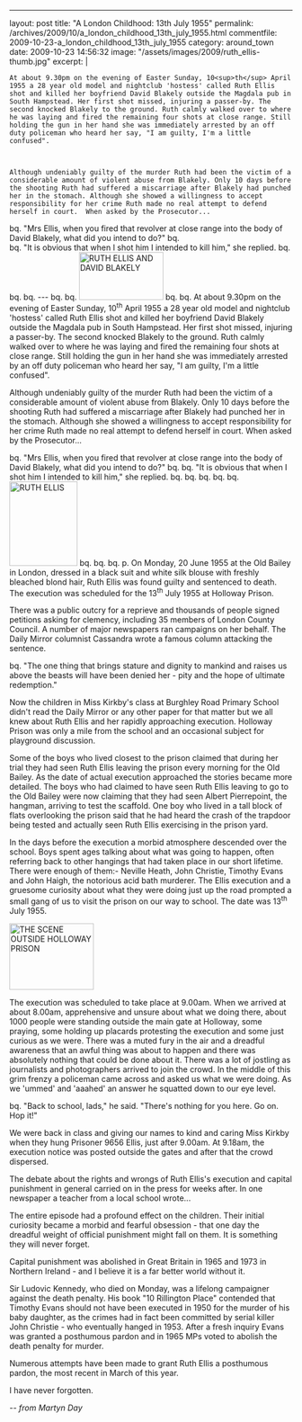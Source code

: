---
layout: post
title: "A London Childhood&#58; 13th July 1955"
permalink: /archives/2009/10/a_london_childhood_13th_july_1955.html
commentfile: 2009-10-23-a_london_childhood_13th_july_1955
category: around_town
date: 2009-10-23 14:56:32
image: "/assets/images/2009/ruth_ellis-thumb.jpg"
excerpt: |
    
    
    At about 9.30pm on the evening of Easter Sunday, 10<sup>th</sup> April 1955 a 28 year old model and nightclub 'hostess' called Ruth Ellis shot and killed her boyfriend David Blakely outside the Magdala pub in South Hampstead. Her first shot missed, injuring a passer-by. The second knocked Blakely to the ground. Ruth calmly walked over to where he was laying and fired the remaining four shots at close range. Still holding the gun in her hand she was immediately arrested by an off duty policeman who heard her say, "I am guilty, I'm a little confused".
    
    
    
    Although undeniably guilty of the murder Ruth had been the victim of a considerable amount of violent abuse from Blakely. Only 10 days before the shooting Ruth had suffered a miscarriage after Blakely had punched her in the stomach. Although she showed a willingness to accept responsibility for her crime Ruth made no real attempt to defend herself in court.  When asked by the Prosecutor...
    
bq.      "Mrs Ellis, when you fired that revolver at close range into the body of David Blakely, what did you intend to do?"
bq.     
bq.     "It is obvious that when I shot him I intended to kill him," she replied.
bq.     
bq. 
bq. ---
bq. 
bq. <a href="/assets/images/2009/ruth_ellis.jpg"><img src="/assets/images/2009/ruth_ellis-thumb.jpg" width="150" height="85" alt="RUTH ELLIS AND DAVID BLAKELY"  class="photo right" /></a>
bq. 
bq. 
At about 9.30pm on the evening of Easter Sunday, 10<sup>th</sup> April 1955 a 28 year old model and nightclub 'hostess' called Ruth Ellis shot and killed her boyfriend David Blakely outside the Magdala pub in South Hampstead. Her first shot missed, injuring a passer-by. The second knocked Blakely to the ground. Ruth calmly walked over to where he was laying and fired the remaining four shots at close range. Still holding the gun in her hand she was immediately arrested by an off duty policeman who heard her say, "I am guilty, I'm a little confused".



Although undeniably guilty of the murder Ruth had been the victim of a considerable amount of violent abuse from Blakely. Only 10 days before the shooting Ruth had suffered a miscarriage after Blakely had punched her in the stomach. Although she showed a willingness to accept responsibility for her crime Ruth made no real attempt to defend herself in court.  When asked by the Prosecutor...

bq.  "Mrs Ellis, when you fired that revolver at close range into the body of David Blakely, what did you intend to do?"
bq. 
bq. "It is obvious that when I shot him I intended to kill him," she replied.
bq. 
bq. 
bq. 
bq. 
bq. <a href="/assets/images/2009/ruth_ellis_blakey.jpg"><img src="/assets/images/2009/ruth_ellis_blakey-thumb.jpg" width="121" height="150" alt="RUTH ELLIS" class="photo right" /></a>
bq. 
bq. 
bq. 
p. On Monday, 20 June 1955 at the Old Bailey in London, dressed in a black suit and white silk blouse with freshly bleached blond hair, Ruth Ellis was found guilty and sentenced to death. The execution was scheduled for the 13<sup>th</sup> July 1955 at Holloway Prison.

There was a public outcry for a reprieve and thousands of people signed petitions asking for clemency, including 35 members of London County Council. A number of major newspapers ran campaigns on her behalf. The Daily Mirror columnist Cassandra wrote a famous column attacking the sentence.

bq. "The one thing that brings stature and dignity to mankind and raises us above the beasts will have been denied her - pity and the hope of ultimate redemption."

Now the children in Miss Kirkby's class at Burghley Road Primary School didn't read the Daily Mirror or any other paper for that matter but we all knew about Ruth Ellis and her rapidly approaching execution. Holloway Prison was only a mile from the school and an occasional subject for playground discussion.

Some of the boys who lived closest to the prison claimed that during her trial they had seen Ruth Ellis leaving the prison every morning for the Old Bailey. As the date of actual execution approached the stories became more detailed. The boys who had claimed to have seen Ruth Ellis leaving to go to the Old Bailey were now claiming that they had seen Albert Pierrepoint, the hangman, arriving to test the scaffold. One boy who lived in a tall block of flats overlooking the prison said that he had heard the crash of the trapdoor being tested and actually seen Ruth Ellis exercising in the prison yard.

In the days before the execution a morbid atmosphere descended over the school. Boys spent ages talking about what was going to happen, often referring back to other hangings that had taken place in our short lifetime. There were enough of them:- Neville Heath, John Christie, Timothy Evans and John Haigh, the notorious acid bath murderer. The Ellis execution and a gruesome curiosity about what they were doing just up the road prompted a small gang of us to visit the prison on our way to school. The date was 13<sup>th</sup> July 1955.

<a href="/assets/images/2009/holloway_prison_ruth_ellis.png"><img src="/assets/images/2009/holloway_prison_ruth_ellis-thumb.png" width="150" height="118" alt="THE SCENE OUTSIDE HOLLOWAY PRISON" class="photo right" /></a>



The execution was scheduled to take place at 9.00am. When we arrived at about 8.00am, apprehensive and unsure about what we doing there, about 1000 people were standing outside the main gate at Holloway, some praying, some holding up placards protesting the execution and some just curious as we were. There was a muted fury in the air and a dreadful awareness that an awful thing was about to happen and there was absolutely nothing that could be done about it.  There was a lot of jostling as journalists and photographers arrived to join the crowd. In the middle of this grim frenzy a policeman came across and asked us what we were doing. As we 'ummed' and 'aaahed' an answer he squatted down to our eye level.

bq. "Back to school, lads," he said. "There's nothing for you here. Go on. Hop it!"

We were back in class and giving our names to kind and caring Miss Kirkby when they hung Prisoner 9656 Ellis, just after 9.00am. At 9.18am, the execution notice was posted outside the gates and after that the crowd dispersed.

The debate about the rights and wrongs of Ruth Ellis's execution and capital punishment in general carried on in the press for weeks after. In one newspaper a teacher from a local school wrote...

The entire episode had a profound effect on the children. Their initial curiosity became a morbid and fearful obsession - that one day the dreadful weight of official punishment might fall on them. It is something they will never forget.

Capital punishment was abolished in Great Britain in 1965 and 1973 in Northern Ireland - and I believe it is a far better world without it.

<div markdown="1" class="box">
Sir Ludovic Kennedy, who died on Monday, was a lifelong campaigner against the death penalty. His book "10 Rillington Place" contended that Timothy Evans should not have been executed in 1950 for the murder of his baby daughter, as the crimes had in fact been committed by serial killer John Christie - who eventually hanged in 1953. After a fresh inquiry Evans was granted a posthumous pardon and in 1965 MPs voted to abolish the death penalty for murder.

Numerous attempts have been made to grant Ruth Ellis a posthumous pardon, the most recent in March of this year.
</div>

I have never forgotten.

<cite>-- from Martyn Day</cite>



